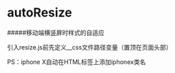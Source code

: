 # autoResize
#####移动端横竖屏时样式的自适应

引入resize.js前先定义__css文件路径变量（置顶在页面头部）
<script>
	var __css = {
		_p_css: '竖屏通用.css',
		_l_css: '横屏.css'
	}
</script>
<script src="js/resize.min.js"></script>
PS：iphone X自动在HTML标签上添加iphonex类名
